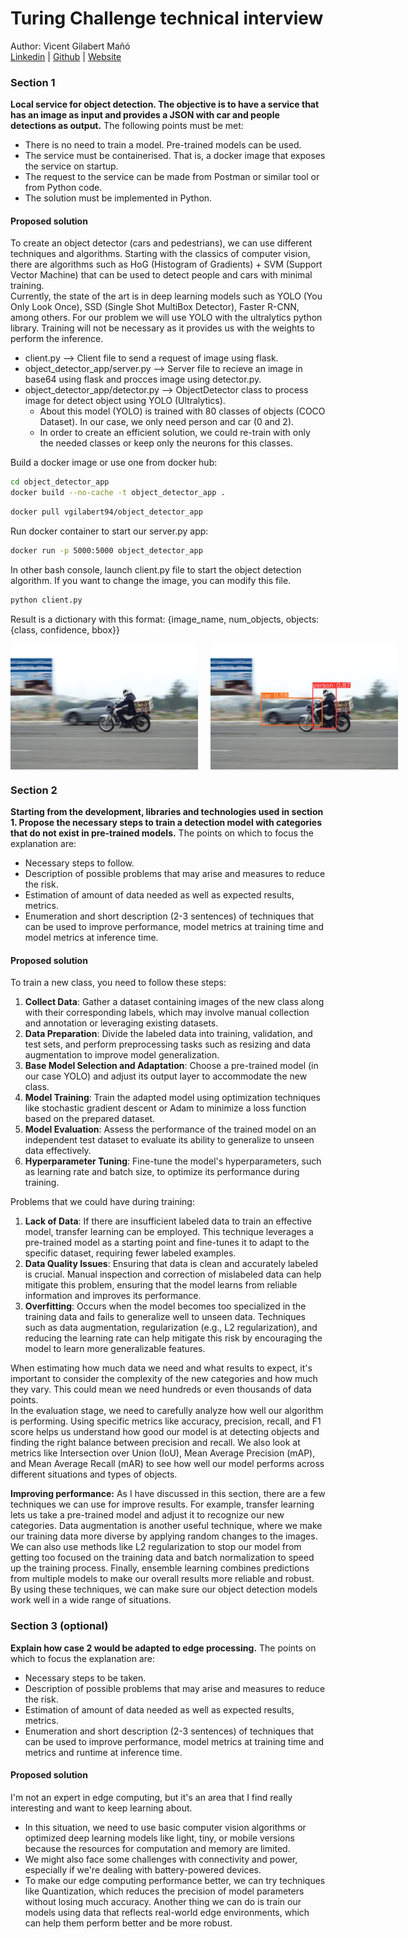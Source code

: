 # Turing Challenge technical interview 
Author: Vicent Gilabert Mañó  
[Linkedin](https://www.linkedin.com/in/vgilabert/) | [Github](https://github.com/vgilabert94) | [Website](https://vgilabert94.github.io/)

### Section 1
**Local service for object detection. The objective is to have a service that has an image as input and provides a JSON with car and people detections as output.** The following points must be met:
- There is no need to train a model. Pre-trained models can be used.
- The service must be containerised. That is, a docker image that exposes the service on startup.
- The request to the service can be made from Postman or similar tool or from Python code.
- The solution must be implemented in Python.

#### **Proposed solution**  
To create an object detector (cars and pedestrians), we can use different techniques and algorithms. Starting with the classics of computer vision, there are algorithms such as HoG (Histogram of Gradients) + SVM (Support Vector Machine) that can be used to detect people and cars with minimal training.  
Currently, the state of the art is in deep learning models such as YOLO (You Only Look Once), SSD (Single Shot MultiBox Detector), Faster R-CNN, among others. For our problem we will use YOLO with the ultralytics python library. Training will not be necessary as it provides us with the weights to perform the inference.

- client.py --> Client file to send a request of image using flask.
- object_detector_app/server.py --> Server file to recieve an image in base64 using flask and procces image using detector.py.
- object_detector_app/detector.py --> ObjectDetector class to process image for detect object using YOLO (Ultralytics).
    - About this model (YOLO) is trained with 80 classes of objects (COCO Dataset). In our case, we only need person and car (0 and 2).
    - In order to create an efficient solution, we could re-train with only the needed classes or keep only the neurons for this classes. 

Build a docker image or use one from docker hub:  
```bash
cd object_detector_app
docker build --no-cache -t object_detector_app .
```
```bash
docker pull vgilabert94/object_detector_app
```
Run docker container to start our server.py app:
```bash
docker run -p 5000:5000 object_detector_app
```

In other bash console, launch client.py file to start the object detection algorithm. If you want to change the image, you can modify this file.
```bash
python client.py
```


Result is a dictionary with this format: {image_name, num_objects, objects: {class, confidence, bbox}}

<div style="display: flex;">
    <img src="images/img3.jpg" alt="Image" style="width: 300px; height: auto; margin-right: 20px;">
    <img src="images/result_img3.jpg" alt="Result" style="width: 300px; height: auto;">
</div>


### Section 2
**Starting from the development, libraries and technologies used in section 1. Propose the necessary steps to train a detection model with categories that do not exist in pre-trained models.** The points on which to focus the explanation are:
- Necessary steps to follow.
- Description of possible problems that may arise and measures to reduce the risk.
- Estimation of amount of data needed as well as expected results, metrics.
- Enumeration and short description (2-3 sentences) of techniques that can be used to improve performance, model metrics at training time and model metrics at inference time.

#### **Proposed solution**
To train a new class, you need to follow these steps:
1. **Collect Data**: Gather a dataset containing images of the new class along with their corresponding labels, which may involve manual collection and annotation or leveraging existing datasets. 
2. **Data Preparation**: Divide the labeled data into training, validation, and test sets, and perform preprocessing tasks such as resizing and data augmentation to improve model generalization.
3. **Base Model Selection and Adaptation**: Choose a pre-trained model (in our case YOLO) and adjust its output layer to accommodate the new class.
4. **Model Training**: Train the adapted model using optimization techniques like stochastic gradient descent or Adam to minimize a loss function based on the prepared dataset.
5. **Model Evaluation**: Assess the performance of the trained model on an independent test dataset to evaluate its ability to generalize to unseen data effectively.
6. **Hyperparameter Tuning**: Fine-tune the model's hyperparameters, such as learning rate and batch size, to optimize its performance during training.  

Problems that we could have during training:  
1. **Lack of Data**: If there are insufficient labeled data to train an effective model, transfer learning can be employed. This technique leverages a pre-trained model as a starting point and fine-tunes it to adapt to the specific dataset, requiring fewer labeled examples.
2. **Data Quality Issues**: Ensuring that data is clean and accurately labeled is crucial. Manual inspection and correction of mislabeled data can help mitigate this problem, ensuring that the model learns from reliable information and improves its performance.
3. **Overfitting**: Occurs when the model becomes too specialized in the training data and fails to generalize well to unseen data. Techniques such as data augmentation, regularization (e.g., L2 regularization), and reducing the learning rate can help mitigate this risk by encouraging the model to learn more generalizable features.

When estimating how much data we need and what results to expect, it's important to consider the complexity of the new categories and how much they vary. This could mean we need hundreds or even thousands of data points.   
In the evaluation stage, we need to carefully analyze how well our algorithm is performing. Using specific metrics like accuracy, precision, recall, and F1 score helps us understand how good our model is at detecting objects and finding the right balance between precision and recall. We also look at metrics like Intersection over Union (IoU), Mean Average Precision (mAP), and Mean Average Recall (mAR) to see how well our model performs across different situations and types of objects.

**Improving performance:** 
As I have discussed in this section, there are a few techniques we can use for improve results. For example, transfer learning lets us take a pre-trained model and adjust it to recognize our new categories. Data augmentation is another useful technique, where we make our training data more diverse by applying random changes to the images. We can also use methods like L2 regularization to stop our model from getting too focused on the training data and batch normalization to speed up the training process. Finally, ensemble learning combines predictions from multiple models to make our overall results more reliable and robust. By using these techniques, we can make sure our object detection models work well in a wide range of situations.


### Section 3 (optional)
**Explain how case 2 would be adapted to edge processing.** The points on which to focus the explanation are:
- Necessary steps to be taken.
- Description of possible problems that may arise and measures to reduce the risk.
- Estimation of amount of data needed as well as expected results, metrics.
- Enumeration and short description (2-3 sentences) of techniques that can be used to improve performance, model metrics at training time and metrics and runtime at inference time.

#### **Proposed solution**

I'm not an expert in edge computing, but it's an area that I find really interesting and want to keep learning about. 
- In this situation, we need to use basic computer vision algorithms or optimized deep learning models like light, tiny, or mobile versions because the resources for computation and memory are limited.  
- We might also face some challenges with connectivity and power, especially if we're dealing with battery-powered devices.  
- To make our edge computing performance better, we can try techniques like Quantization, which reduces the precision of model parameters without losing much accuracy. Another thing we can do is train our models using data that reflects real-world edge environments, which can help them perform better and be more robust.
